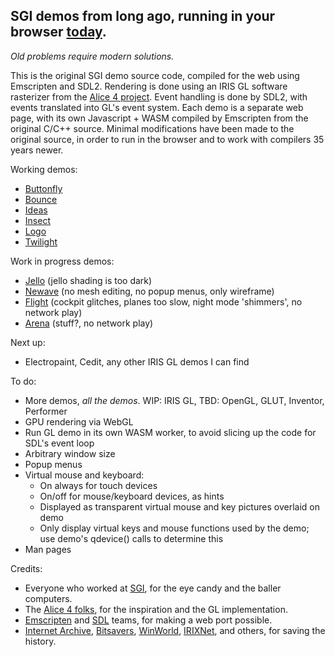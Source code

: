 ## SGI demos from long ago, running in your browser [today](https://sgi-demos.github.io).
_Old problems require modern solutions._ 

This is the original SGI demo source code, compiled for the web using Emscripten and SDL2.  Rendering is done using an IRIS GL software rasterizer from the [Alice 4 project](https://lkesteloot.github.io/alice/alice4/libgl.html).  Event handling is done by SDL2, with events translated into GL's event system.  Each demo is a separate web page, with its own Javascript + WASM compiled by Emscripten from the original C/C++ source.  Minimal modifications have been made to the original source, in order to run in the browser and to work with compilers 35 years newer.

Working demos:
- [Buttonfly](https://sgi-demos.github.io/)
- [Bounce](https://sgi-demos.github.io/sgi-demos/bounce/web/bounce_full.html)
- [Ideas](https://sgi-demos.github.io/sgi-demos/ideas/web/ideas_full.html)
- [Insect](https://sgi-demos.github.io/sgi-demos/insect/web/insect_full.html)
- [Logo](https://sgi-demos.github.io/sgi-demos/logo/web/logo_full.html)
- [Twilight](https://sgi-demos.github.io/sgi-demos/twilight/web/twilight_full.html)

Work in progress demos:
- [Jello](https://sgi-demos.github.io/sgi-demos/jello/web/jello_full.html) (jello shading is too dark)
- [Newave](https://sgi-demos.github.io/sgi-demos/newave/web/newave_full.html) (no mesh editing, no popup menus, only wireframe)
- [Flight](https://sgi-demos.github.io/sgi-demos/flight/web/flight_full.html) (cockpit glitches, planes too slow, night mode 'shimmers', no network play)
- [Arena](https://sgi-demos.github.io/sgi-demos/arena/web/arena_full.html) (stuff?, no network play)

Next up:
- Electropaint, Cedit, any other IRIS GL demos I can find

To do:
- More demos, _all the demos_. WIP: IRIS GL, TBD: OpenGL, GLUT, Inventor, Performer
- GPU rendering via WebGL
- Run GL demo in its own WASM worker, to avoid slicing up the code for SDL's event loop
- Arbitrary window size
- Popup menus
- Virtual mouse and keyboard:
  - On always for touch devices
  - On/off for mouse/keyboard devices, as hints
  - Displayed as transparent virtual mouse and key pictures overlaid on demo
  - Only display virtual keys and mouse functions used by the demo; use demo's qdevice() calls to determine this
- Man pages

Credits:
- Everyone who worked at [SGI](https://en.wikipedia.org/wiki/Silicon_Graphics), for the eye candy and the baller computers.
- The [Alice 4 folks](https://lkesteloot.github.io/alice/alice4/), for the inspiration and the GL implementation.
- [Emscripten](https://emscripten.org) and [SDL](https://www.libsdl.org) teams, for making a web port possible.
- [Internet Archive](https://archive.org/search?query=sgi&and%5B%5D=mediatype%3A%22software%22), [Bitsavers](https://bitsavers.org/bits/SGI/mips/cd/), [WinWorld](https://winworldpc.com/search?q=irix), [IRIXNet](https://irixnet.org/files.html), and others, for saving the history.
